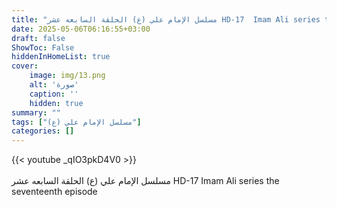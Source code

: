 ```yaml
---
title: "مسلسل الإمام علي (ع) الحلقة السابعه عشر HD-17  Imam Ali series the seventeenth episode"
date: 2025-05-06T06:16:55+03:00
draft: false
ShowToc: False
hiddenInHomeList: true
cover:
    image: img/13.png
    alt: 'صورة'
    caption: ''
    hidden: true
summary: ""
tags: ["مسلسل الإمام علي (ع)"]
categories: []
---
```


{{< youtube _qIO3pkD4V0 >}}  
<br>
مسلسل الإمام علي (ع) الحلقة السابعه عشر HD-17  Imam Ali series the seventeenth episode
